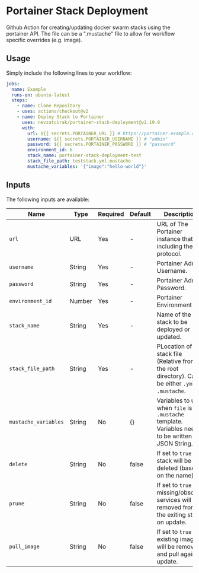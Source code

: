 # Portainer Stack Deployment

Github Action for creating/updating docker swarm stacks using the portainer API. The file can be a ".mustache" file to
allow for workflow specific overrides (e.g. image).

## Usage

Simply include the following lines to your workflow:

```yaml
jobs:
  name: Example
  runs-on: ubuntu-latest
  steps:
    - name: Clone Repository
    - uses: actions/checkout@v2
    - name: Deploy Stack to Portainer
      uses: nevzatcirak/portainer-stack-deployment@v2.19.0
      with:
        url: ${{ secrets.PORTAINER_URL }} # https://portainer.example.co
        username: ${{ secrets.PORTAINER_USERNAME }} # "admin"
        password: ${{ secrets.PORTAINER_PASSWORD }} # "password"
        environment_id: 6
        stack_name: portainer-stack-deployment-test
        stack_file_path: teststack.yml.mustache
        mustache_variables: '{"image":"hello-world"}'
```

## Inputs

The following inputs are available:

| Name                 | Type   | Required | Default | Description                                                                                          |
|----------------------|--------|----------|---------|------------------------------------------------------------------------------------------------------|
| `url`                | URL    | Yes      | -       | URL of The Portainer instance that is including the protocol.                                        |
| `username`           | String | Yes      | -       | Portainer Admin Username.                                                                            |
| `password`           | String | Yes      | -       | Portainer Admin Password.                                                                            |
| `environment_id`     | Number | Yes      | -       | Portainer Environment ID.                                                                            |
| `stack_name`         | String | Yes      | -       | Name of the stack to be deployed or updated.                                                         |
| `stack_file_path`    | String | Yes      | -       | PLocation of the stack file (Relative from the root directory). Can be either `.yml` or `.mustache`. |
| `mustache_variables` | String | No       | {}      | Variables to use when `file` is a `.mustache` template. Variables need to be written as JSON String. |
| `delete`             | String | No       | false   | If set to `true` the stack will be deleted (based on the name).                                      |
| `prune `             | String | No       | false   | If set to `true` missing/obsolete services will be removed from the exiting stack on update.         |
| `pull_image `        | String | No       | false   | If set to `true` existing images will be removed and pull again on update.                           |

